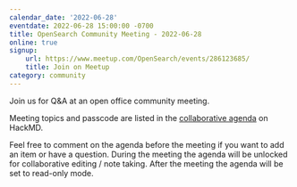 ```yaml
---
calendar_date: '2022-06-28'
eventdate: 2022-06-28 15:00:00 -0700
title: OpenSearch Community Meeting - 2022-06-28
online: true
signup:
    url: https://www.meetup.com/OpenSearch/events/286123685/
    title: Join on Meetup
category: community
---
```


Join us for Q&A at an open office community meeting.

Meeting topics and passcode are listed in the [collaborative agenda](https://hackmd.io/@HmdZWaVnQU6M8icdvC5TwQ/Hyk24JiD5) on HackMD.

Feel free to comment on the agenda before the meeting if you want to add an item or have a question.
During the meeting the agenda will be unlocked for collaborative editing / note taking. After the meeting the agenda will be set to read-only mode.

